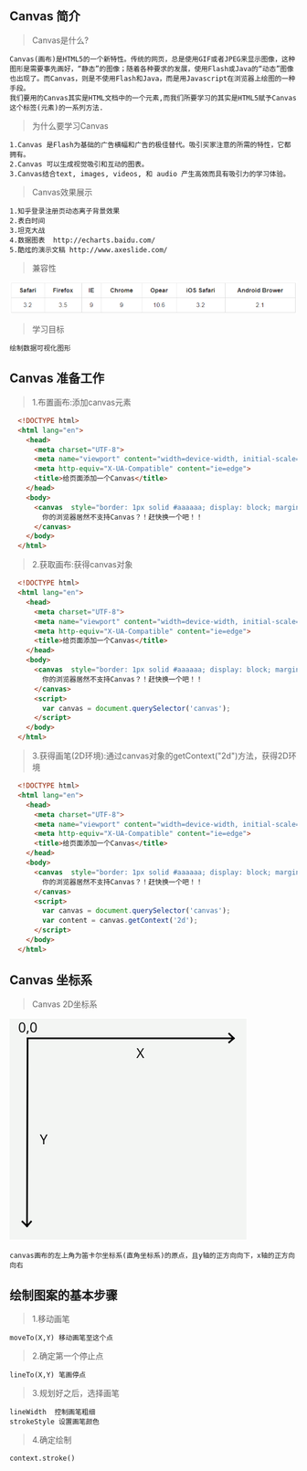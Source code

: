 ## Canvas 简介

  > Canvas是什么?

    Canvas(画布)是HTML5的一个新特性。传统的网页，总是使用GIF或者JPEG来显示图像，这种图形是需要事先画好，“静态”的图像；随着各种要求的发展，使用Flash或Java的“动态”图像也出现了。而Canvas，则是不使用Flash和Java，而是用Javascript在浏览器上绘图的一种手段。
    我们要用的Canvas其实是HTML文档中的一个元素,而我们所要学习的其实是HTML5赋予Canvas这个标签(元素)的一系列方法.

  > 为什么要学习Canvas

    1.Canvas 是Flash为基础的广告横幅和广告的极佳替代。吸引买家注意的所需的特性，它都拥有。
    2.Canvas 可以生成视觉吸引和互动的图表。
    3.Canvas结合text, images, videos, 和 audio 产生高效而具有吸引力的学习体验。

  > Canvas效果展示

    1.知乎登录注册页动态离子背景效果
    2.表白时间
    3.坦克大战
    4.数据图表  http://echarts.baidu.com/
    5.酷炫的演示文稿 http://www.axeslide.com/

  > 兼容性

  ![Canvas的兼容性](./images/canvas-jianrongxing.png)

  > 学习目标

    绘制数据可视化图形

## Canvas 准备工作

  > 1.布置画布:添加canvas元素

  ```html
    <!DOCTYPE html>
    <html lang="en">
      <head>
        <meta charset="UTF-8">
        <meta name="viewport" content="width=device-width, initial-scale=1.0">
        <meta http-equiv="X-UA-Compatible" content="ie=edge">
        <title>给页面添加一个Canvas</title>
      </head>
      <body>
        <canvas  style="border: 1px solid #aaaaaa; display: block; margin: 50px auto;" width="800" height="600">
          你的浏览器居然不支持Canvas？！赶快换一个吧！！
        </canvas>
      </body>
    </html>
  ```
  > 2.获取画布:获得canvas对象

  ```html
    <!DOCTYPE html>
    <html lang="en">
      <head>
        <meta charset="UTF-8">
        <meta name="viewport" content="width=device-width, initial-scale=1.0">
        <meta http-equiv="X-UA-Compatible" content="ie=edge">
        <title>给页面添加一个Canvas</title>
      </head>
      <body>
        <canvas  style="border: 1px solid #aaaaaa; display: block; margin: 50px auto;" width="800" height="600">
          你的浏览器居然不支持Canvas？！赶快换一个吧！！
        </canvas>
        <script>
          var canvas = document.querySelector('canvas');
        </script>
      </body>
    </html>
  ```
  > 3.获得画笔(2D环境):通过canvas对象的getContext("2d")方法，获得2D环境

  ```html
    <!DOCTYPE html>
    <html lang="en">
      <head>
        <meta charset="UTF-8">
        <meta name="viewport" content="width=device-width, initial-scale=1.0">
        <meta http-equiv="X-UA-Compatible" content="ie=edge">
        <title>给页面添加一个Canvas</title>
      </head>
      <body>
        <canvas  style="border: 1px solid #aaaaaa; display: block; margin: 50px auto;" width="800" height="600">
          你的浏览器居然不支持Canvas？！赶快换一个吧！！
        </canvas>
        <script>
          var canvas = document.querySelector('canvas');
          var content = canvas.getContext('2d');
        </script>
      </body>
    </html>
  ```  
## Canvas 坐标系

    
  > Canvas 2D坐标系

  ![Canvas 2D坐标系](./images/coords.png)
  
    canvas画布的左上角为笛卡尔坐标系(直角坐标系)的原点，且y轴的正方向向下，x轴的正方向向右

## 绘制图案的基本步骤

  > 1.移动画笔

    moveTo(X,Y) 移动画笔至这个点

  > 2.确定第一个停止点

    lineTo(X,Y) 笔画停点

  > 3.规划好之后，选择画笔

    lineWidth  控制画笔粗细
    strokeStyle 设置画笔颜色

  > 4.确定绘制

    context.stroke()
